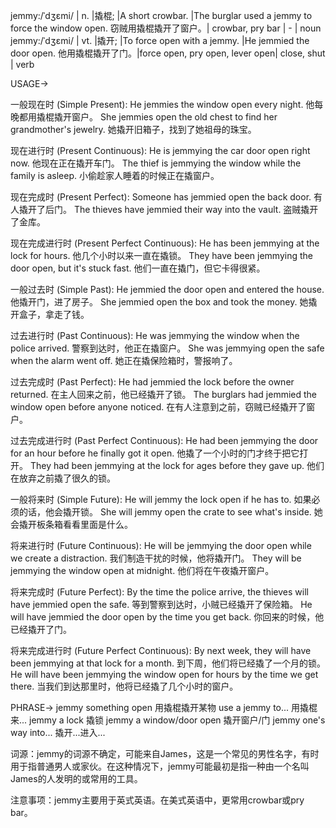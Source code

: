 jemmy:/ˈdʒɛmi/ | n. |撬棍; |A short crowbar. |The burglar used a jemmy to force the window open. 窃贼用撬棍撬开了窗户。| crowbar, pry bar | - | noun
jemmy:/ˈdʒɛmi/ | vt. |撬开; |To force open with a jemmy. |He jemmied the door open. 他用撬棍撬开了门。|force open, pry open, lever open| close, shut | verb


USAGE->

一般现在时 (Simple Present):
He jemmies the window open every night. 他每晚都用撬棍撬开窗户。
She jemmies open the old chest to find her grandmother's jewelry. 她撬开旧箱子，找到了她祖母的珠宝。

现在进行时 (Present Continuous):
He is jemmying the car door open right now. 他现在正在撬开车门。
The thief is jemmying the window while the family is asleep. 小偷趁家人睡着的时候正在撬窗户。


现在完成时 (Present Perfect):
Someone has jemmied open the back door. 有人撬开了后门。
The thieves have jemmied their way into the vault. 盗贼撬开了金库。


现在完成进行时 (Present Perfect Continuous):
He has been jemmying at the lock for hours. 他几个小时以来一直在撬锁。
They have been jemmying the door open, but it's stuck fast. 他们一直在撬门，但它卡得很紧。


一般过去时 (Simple Past):
He jemmied the door open and entered the house. 他撬开门，进了房子。
She jemmied open the box and took the money. 她撬开盒子，拿走了钱。


过去进行时 (Past Continuous):
He was jemmying the window when the police arrived. 警察到达时，他正在撬窗户。
She was jemmying open the safe when the alarm went off.  她正在撬保险箱时，警报响了。


过去完成时 (Past Perfect):
He had jemmied the lock before the owner returned. 在主人回来之前，他已经撬开了锁。
The burglars had jemmied the window open before anyone noticed. 在有人注意到之前，窃贼已经撬开了窗户。


过去完成进行时 (Past Perfect Continuous):
He had been jemmying the door for an hour before he finally got it open.  他撬了一个小时的门才终于把它打开。
They had been jemmying at the lock for ages before they gave up.  他们在放弃之前撬了很久的锁。


一般将来时 (Simple Future):
He will jemmy the lock open if he has to. 如果必须的话，他会撬开锁。
She will jemmy open the crate to see what's inside. 她会撬开板条箱看看里面是什么。


将来进行时 (Future Continuous):
He will be jemmying the door open while we create a distraction. 我们制造干扰的时候，他将撬开门。
They will be jemmying the window open at midnight. 他们将在午夜撬开窗户。


将来完成时 (Future Perfect):
By the time the police arrive, the thieves will have jemmied open the safe. 等到警察到达时，小贼已经撬开了保险箱。
He will have jemmied the door open by the time you get back. 你回来的时候，他已经撬开了门。


将来完成进行时 (Future Perfect Continuous):
By next week, they will have been jemmying at that lock for a month. 到下周，他们将已经撬了一个月的锁。
He will have been jemmying the window open for hours by the time we get there. 当我们到达那里时，他将已经撬了几个小时的窗户。


PHRASE->
jemmy something open 用撬棍撬开某物
use a jemmy to... 用撬棍来...
jemmy a lock 撬锁
jemmy a window/door open 撬开窗户/门
jemmy one's way into... 撬开...进入...



词源：jemmy的词源不确定，可能来自James，这是一个常见的男性名字，有时用于指普通男人或家伙。在这种情况下，jemmy可能最初是指一种由一个名叫James的人发明的或常用的工具。

注意事项：jemmy主要用于英式英语。在美式英语中，更常用crowbar或pry bar。
